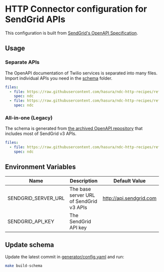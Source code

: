 # HTTP Connector configuration for SendGrid APIs

This configuration is built from [SendGrid's OpenAPI Specification](https://github.com/twilio/sendgrid-oai).

## Usage

### Separate APIs

The OpenAPI documentation of Twilio services is separated into many files. Import individual APIs you need in the [schema](./schema/) folder.

```yaml
files:
  - file: https://raw.githubusercontent.com/hasura/ndc-http-recipes/refs/heads/main/recipes/sendgrid/schema/mail_v3.json
    spec: ndc
  - file: https://raw.githubusercontent.com/hasura/ndc-http-recipes/refs/heads/main/recipes/sendgrid/schema/user_v3.json
    spec: ndc
```

### All-in-one (Legacy)

The schema is generated from [the archived OpenAPI repository](https://github.com/sendgrid/sendgrid-oai) that includes most of SendGrid v3 APIs.

```yaml
files:
  - file: https://raw.githubusercontent.com/hasura/ndc-http-recipes/refs/heads/main/recipes/twilio/schema/twilio_api_v2010.json
    spec: ndc
```

## Environment Variables

| Name                | Description                             | Default Value           |
| ------------------- | --------------------------------------- | ----------------------- |
| SENDGRID_SERVER_URL | The base server URL of SendGrid v3 APIs | http://api.sendgrid.com |
| SENDGRID_API_KEY    | The SendGrid API key                    |                         |

## Update schema

Update the latest commit in [generator/config.yaml](generator/config.yaml) and run:

```sh
make build-schema
```
